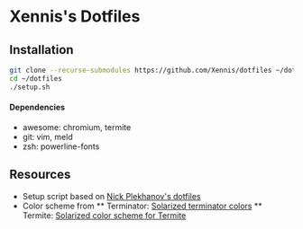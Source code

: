 # Xennis's Dotfiles

## Installation

```sh
git clone --recurse-submodules https://github.com/Xennis/dotfiles ~/dotfiles
cd ~/dotfiles
./setup.sh
```

#### Dependencies

* awesome: chromium, termite
* git: vim, meld
* zsh: powerline-fonts

## Resources

* Setup script based on [Nick Plekhanov's dotfiles](https://github.com/nicksp/dotfiles/)
* Color scheme from
** Terminator: [Solarized terminator colors](https://github.com/ghuntley/terminator-solarized)
** Termite: [Solarized color scheme for Termite](https://github.com/alpha-omega/termite-colors-solarized)
